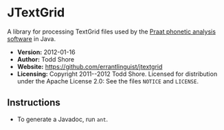 JTextGrid
================================================================================
A library for processing TextGrid files used by the [Praat phonetic analysis software](http://www.fon.hum.uva.nl/praat/) in Java.

* **Version:** 2012-01-16
* **Author:** Todd Shore
* **Website:** https://github.com/errantlinguist/jtextgrid
* **Licensing:** Copyright 2011--2012 Todd Shore. Licensed for distribution under the Apache License 2.0: See the files `NOTICE` and `LICENSE`.

Instructions
--------------------------------------------------------------------------------
- To generate a Javadoc, run `ant`.
